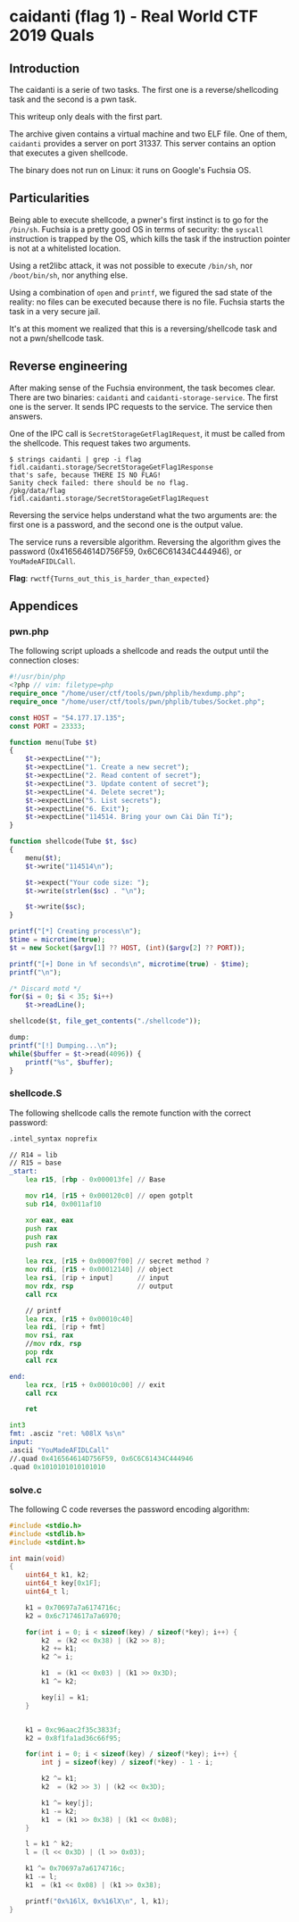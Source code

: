 # caidanti (flag 1) - Real World CTF 2019 Quals

## Introduction

The caidanti is a serie of two tasks. The first one is a reverse/shellcoding
task and the second is a pwn task.

This writeup only deals with the first part.

The archive given contains a virtual machine and two ELF file. One of them,
`caidanti` provides a server on port 31337. This server contains an option that
executes a given shellcode.

The binary does not run on Linux: it runs on Google's Fuchsia OS.


## Particularities

Being able to execute shellcode, a pwner's first instinct is to go for the
`/bin/sh`. Fuchsia is a pretty good OS in terms of security: the `syscall`
instruction is trapped by the OS, which kills the task if the instruction
pointer is not at a whitelisted location.

Using a ret2libc attack, it was not possible to execute `/bin/sh`, nor
`/boot/bin/sh`, nor anything else.

Using a combination of `open` and `printf`, we figured the sad state of the
reality: no files can be executed because there is no file. Fuchsia starts the
task in a very secure jail.

It's at this moment we realized that this is a reversing/shellcode task and not
a pwn/shellcode task.


## Reverse engineering

After making sense of the Fuchsia environment, the task becomes clear.  There
are two binaries: `caidanti` and `caidanti-storage-service`. The first one is
the server. It sends IPC requests to the service. The service then answers.

One of the IPC call is `SecretStorageGetFlag1Request`, it must be called from
the shellcode. This request takes two arguments.

```
$ strings caidanti | grep -i flag
fidl.caidanti.storage/SecretStorageGetFlag1Response
that's safe, because THERE IS NO FLAG!
Sanity check failed: there should be no flag.
/pkg/data/flag
fidl.caidanti.storage/SecretStorageGetFlag1Request
```

Reversing the service helps understand what the two arguments are: the first one
is a password, and the second one is the output value.

The service runs a reversible algorithm. Reversing the algorithm gives the
password (0x416564614D756F59, 0x6C6C61434C444946), or `YouMadeAFIDLCall`.

**Flag**: `rwctf{Turns_out_this_is_harder_than_expected}`


## Appendices

### pwn.php
The following script uploads a shellcode and reads the output until the
connection closes:
```php
#!/usr/bin/php
<?php // vim: filetype=php
require_once "/home/user/ctf/tools/pwn/phplib/hexdump.php";
require_once "/home/user/ctf/tools/pwn/phplib/tubes/Socket.php";

const HOST = "54.177.17.135";
const PORT = 23333;

function menu(Tube $t)
{
	$t->expectLine("");
	$t->expectLine("1. Create a new secret");
	$t->expectLine("2. Read content of secret");
	$t->expectLine("3. Update content of secret");
	$t->expectLine("4. Delete secret");
	$t->expectLine("5. List secrets");
	$t->expectLine("6. Exit");
	$t->expectLine("114514. Bring your own Cài Dān Tí");
}

function shellcode(Tube $t, $sc)
{
	menu($t);
	$t->write("114514\n");

	$t->expect("Your code size: ");
	$t->write(strlen($sc) . "\n");

	$t->write($sc);
}

printf("[*] Creating process\n");
$time = microtime(true);
$t = new Socket($argv[1] ?? HOST, (int)($argv[2] ?? PORT));

printf("[+] Done in %f seconds\n", microtime(true) - $time);
printf("\n");

/* Discard motd */
for($i = 0; $i < 35; $i++)
	$t->readLine();

shellcode($t, file_get_contents("./shellcode"));

dump:
printf("[!] Dumping...\n");
while($buffer = $t->read(4096)) {
	printf("%s", $buffer);
}
```

### shellcode.S
The following shellcode calls the remote function with the correct password:
```asm
.intel_syntax noprefix

// R14 = lib
// R15 = base
_start:
	lea r15, [rbp - 0x000013fe] // Base

	mov r14, [r15 + 0x000120c0] // open gotplt
	sub r14, 0x0011af10

	xor eax, eax
	push rax
	push rax
	push rax

	lea rcx, [r15 + 0x00007f00] // secret method ?
	mov rdi, [r15 + 0x00012140] // object
	lea rsi, [rip + input]      // input
	mov rdx, rsp                // output
	call rcx

	// printf
	lea rcx, [r15 + 0x00010c40]
	lea rdi, [rip + fmt]
	mov rsi, rax
	//mov rdx, rsp
	pop rdx
	call rcx

end:
	lea rcx, [r15 + 0x00010c00] // exit
	call rcx

	ret

int3
fmt: .asciz "ret: %08lX %s\n"
input:
.ascii "YouMadeAFIDLCall"
//.quad 0x416564614D756F59, 0x6C6C61434C444946
.quad 0x1010101010101010
```

### solve.c
The following C code reverses the password encoding algorithm:
```c
#include <stdio.h>
#include <stdlib.h>
#include <stdint.h>

int main(void)
{
	uint64_t k1, k2;
	uint64_t key[0x1F];
	uint64_t l;

	k1 = 0x70697a7a6174716c;
	k2 = 0x6c7174617a7a6970;

	for(int i = 0; i < sizeof(key) / sizeof(*key); i++) {
		k2  = (k2 << 0x38) | (k2 >> 8);
		k2 += k1;
		k2 ^= i;

		k1  = (k1 << 0x03) | (k1 >> 0x3D);
		k1 ^= k2;

		key[i] = k1;
	}


	k1 = 0xc96aac2f35c3833f;
	k2 = 0x8f1fa1ad36c66f95;

	for(int i = 0; i < sizeof(key) / sizeof(*key); i++) {
		int j = sizeof(key) / sizeof(*key) - 1 - i;

		k2 ^= k1;
		k2  = (k2 >> 3) | (k2 << 0x3D);

		k1 ^= key[j];
		k1 -= k2;
		k1  = (k1 >> 0x38) | (k1 << 0x08);
	}

	l = k1 ^ k2;
	l = (l << 0x3D) | (l >> 0x03);

	k1 ^= 0x70697a7a6174716c;
	k1 -= l;
	k1  = (k1 << 0x08) | (k1 >> 0x38);

	printf("0x%16lX, 0x%16lX\n", l, k1);
}
```
